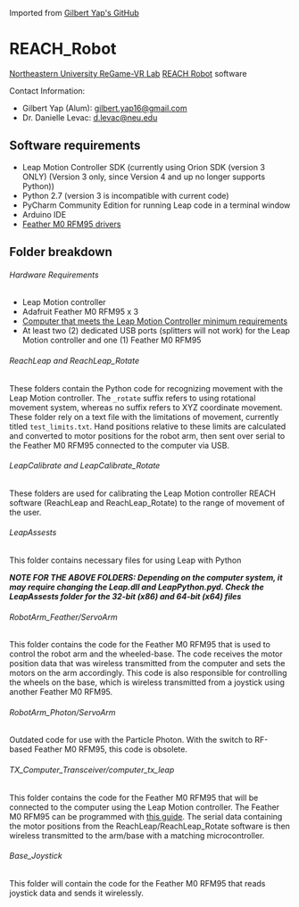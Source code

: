 Imported from [Gilbert Yap's GitHub](https://github.com/gilbertyap/REACH_Robot)

# REACH_Robot
[Northeastern University ReGame-VR Lab](http://www.northeastern.edu/regamevrlab/) [REACH Robot](https://www.northeastern.edu/rise/presentations/motion-capture-based-robotic-interfaces-enhance-engagement-adherence-pediatric-rehabilitation/) software

Contact Information:
- Gilbert Yap (Alum): gilbert.yap16@gmail.com
- Dr. Danielle Levac: d.levac@neu.edu


## Software requirements
- Leap Motion Controller SDK (currently using Orion SDK (version 3 ONLY) (Version 3 only, since Version 4 and up no longer supports Python))
- Python 2.7 (version 3 is incompatible with current code)
- PyCharm Community Edition for running Leap code in a terminal window
- Arduino IDE
- [Feather M0 RFM95 drivers](https://learn.adafruit.com/adafruit-feather-m0-radio-with-RFM95-packet-radio/setup)

## Folder breakdown

###### Hardware Requirements
- Leap Motion controller
- Adafruit Feather M0 RFM95 x 3
- [Computer that meets the Leap Motion Controller minimum requirements](https://support.leapmotion.com/hc/en-us/articles/223783668-What-are-the-system-requirements-)
- At least two (2) dedicated USB ports (splitters will not work) for the Leap Motion controller and one (1) Feather M0 RFM95

###### ReachLeap and ReachLeap_Rotate
These folders contain the Python code for recognizing movement with the Leap Motion controller. The ```_rotate``` suffix refers to using rotational movement system, whereas no suffix refers to XYZ coordinate movement. These folder rely on a text file with the limitations of movement, currently titled ```test_limits.txt```. Hand positions relative to these limits are calculated and converted to motor positions for the robot arm, then sent over serial to the Feather M0 RFM95 connected to the computer via USB.

###### LeapCalibrate and LeapCalibrate_Rotate
These folders are used for calibrating the Leap Motion controller REACH software (ReachLeap and ReachLeap_Rotate) to the range of movement of the user.

###### LeapAssests
This folder contains necessary files for using Leap with Python

**_NOTE FOR THE ABOVE FOLDERS: Depending on the computer system, it may require changing the Leap.dll and LeapPython.pyd. Check the LeapAssests folder for the 32-bit (x86) and 64-bit (x64) files_**

###### RobotArm_Feather/ServoArm
This folder contains the code for the Feather M0 RFM95 that is used to control the robot arm and the wheeled-base. The code receives the motor position data that was wireless transmitted from the computer and sets the motors on the arm accordingly. This code is also responsible for controlling the wheels on the base, which is wireless transmitted from a joystick using another Feather M0 RFM95.

###### RobotArm_Photon/ServoArm
Outdated code for use with the Particle Photon. With the switch to RF-based Feather M0 RFM95, this code is obsolete.

###### TX_Computer_Transceiver/computer_tx_leap
This folder contains the code for the Feather M0 RFM95 that will be connected to the computer using the Leap Motion controller. The Feather M0 RFM95 can be programmed with [this guide](https://learn.adafruit.com/adafruit-feather-m0-radio-with-RFM95-packet-radio/using-with-arduino-ide). The serial data containing the motor positions from the ReachLeap/ReachLeap_Rotate software is then wireless transmitted to the arm/base with a matching microcontroller.

###### Base_Joystick
This folder will contain the code for the Feather M0 RFM95 that reads joystick data and sends it wirelessly.
